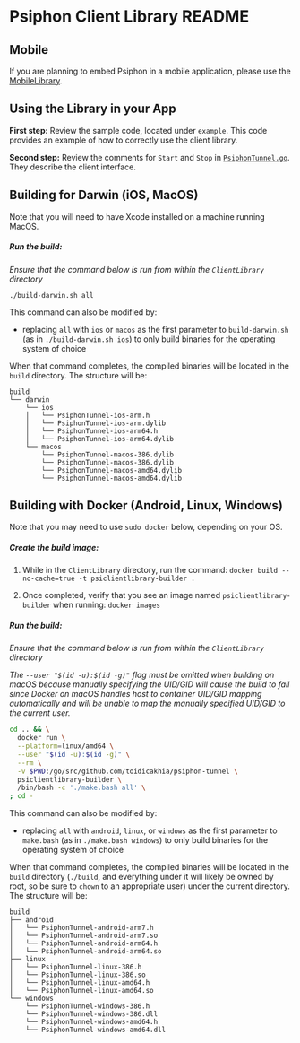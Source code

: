 # Psiphon Client Library README

## Mobile

If you are planning to embed Psiphon in a mobile application, please use the [MobileLibrary](../MobileLibrary).

## Using the Library in your App

**First step:** Review the sample code, located under `example`.
This code provides an example of how to correctly use the client library.

**Second step:** Review the comments for `Start` and `Stop` in [`PsiphonTunnel.go`](PsiphonTunnel.go). They describe the client interface.

## Building for Darwin (iOS, MacOS)

Note that you will need to have Xcode installed on a machine running MacOS.

##### Run the build:

*Ensure that the command below is run from within the `ClientLibrary` directory*

```
./build-darwin.sh all
```

This command can also be modified by:
 - replacing `all` with `ios` or `macos` as the first parameter to `build-darwin.sh` (as in `./build-darwin.sh ios`) to only build binaries for the operating system of choice

When that command completes, the compiled binaries will be located in the `build` directory. The structure will be:

```
build
└── darwin
    └── ios
    │   └── PsiphonTunnel-ios-arm.h
    │   └── PsiphonTunnel-ios-arm.dylib
    │   └── PsiphonTunnel-ios-arm64.h
    │   └── PsiphonTunnel-ios-arm64.dylib
    └── macos
        └── PsiphonTunnel-macos-386.dylib
        └── PsiphonTunnel-macos-386.dylib
        └── PsiphonTunnel-macos-amd64.dylib
        └── PsiphonTunnel-macos-amd64.dylib
```

## Building with Docker (Android, Linux, Windows)

Note that you may need to use `sudo docker` below, depending on your OS.

##### Create the build image:

1. While in the `ClientLibrary` directory, run the command: `docker build --no-cache=true -t psiclientlibrary-builder .`

2. Once completed, verify that you see an image named `psiclientlibrary-builder` when running: `docker images`

##### Run the build:

*Ensure that the command below is run from within the `ClientLibrary` directory*

*The `--user "$(id -u):$(id -g)"` flag must be omitted when building on macOS because manually specifying the UID/GID will cause the build to fail since Docker on macOS handles host to container UID/GID mapping automatically and will be unable to map the manually specified UID/GID to the current user.*

```bash
cd .. && \
  docker run \
  --platform=linux/amd64 \
  --user "$(id -u):$(id -g)" \
  --rm \
  -v $PWD:/go/src/github.com/toidicakhia/psiphon-tunnel \
  psiclientlibrary-builder \
  /bin/bash -c './make.bash all' \
; cd -
```

This command can also be modified by:
 - replacing `all` with `android`, `linux`, or `windows` as the first parameter to `make.bash` (as in `./make.bash windows`) to only build binaries for the operating system of choice

When that command completes, the compiled binaries will be located in the `build` directory (`./build`, and everything under it will likely be owned by root, so be sure to `chown` to an appropriate user) under the current directory. The structure will be:

```
build
├── android
│   └── PsiphonTunnel-android-arm7.h
│   └── PsiphonTunnel-android-arm7.so
│   └── PsiphonTunnel-android-arm64.h
│   └── PsiphonTunnel-android-arm64.so
├── linux
│   └── PsiphonTunnel-linux-386.h
│   └── PsiphonTunnel-linux-386.so
│   └── PsiphonTunnel-linux-amd64.h
│   └── PsiphonTunnel-linux-amd64.so
└── windows
    └── PsiphonTunnel-windows-386.h
    └── PsiphonTunnel-windows-386.dll
    └── PsiphonTunnel-windows-amd64.h
    └── PsiphonTunnel-windows-amd64.dll
```
